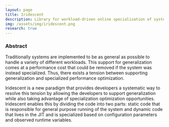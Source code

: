 ```yaml
---
layout: page
title: Iridescent
description: Library for workload-driven online specialization of systems.
img: /assets/img/iridescent.png
research: true
---
```


### Abstract

Traditionally systems are implemented to be as general as possible to handle a variety of different workloads. This support for generalization comes at a performance cost that could be removed if the system was instead specialized. Thus, there exists a tension between supporting generalization and specialized performance optimization.

Iridescent is a new paradigm that provides developers a systematic way to resolve this tension by allowing the developers to support generalization while also taking advantage of specialization optimization opportunities. Iridescent enables this by dividing the code into two parts: static code that is responsible for general purpose running of the system and dynamic code that lives in the JIT and is specialized based on configuration parameters and observed runtime variables.
